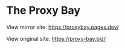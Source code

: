 # The Proxy Bay

View mirror site: https://proxybay.pages.dev/

View original site: https://proxy-bay.biz/


